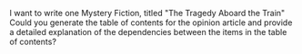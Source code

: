 I want to write one Mystery Fiction, titled "The Tragedy Aboard the Train" Could you generate the table of contents for the opinion article and provide a detailed explanation of the dependencies between the items in the table of contents?